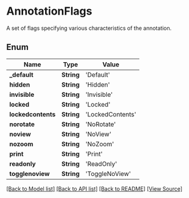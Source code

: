 # AnnotationFlags
A set of flags specifying various characteristics of the annotation.

## Enum
Name | Type | Value
------------ | ------------- | -------------
**_default** | **String** | 'Default'
**hidden** | **String** | 'Hidden'
**invisible** | **String** | 'Invisible'
**locked** | **String** | 'Locked'
**lockedcontents** | **String** | 'LockedContents'
**norotate** | **String** | 'NoRotate'
**noview** | **String** | 'NoView'
**nozoom** | **String** | 'NoZoom'
**print** | **String** | 'Print'
**readonly** | **String** | 'ReadOnly'
**togglenoview** | **String** | 'ToggleNoView'

[[Back to Model list]](../README.md#documentation-for-models) [[Back to API list]](../README.md#documentation-for-api-endpoints) [[Back to README]](../README.md) [[View Source]](../AsposePdfCloud/Models/AnnotationFlags.ts)

